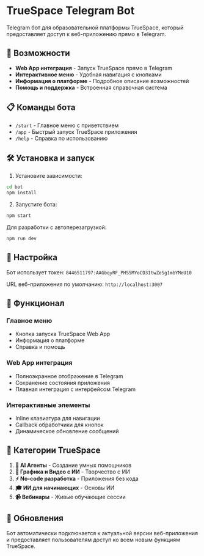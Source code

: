 # TrueSpace Telegram Bot

Telegram бот для образовательной платформы TrueSpace, который предоставляет доступ к веб-приложению прямо в Telegram.

## 🚀 Возможности

- **Web App интеграция** - Запуск TrueSpace прямо в Telegram
- **Интерактивное меню** - Удобная навигация с кнопками
- **Информация о платформе** - Подробное описание возможностей
- **Помощь и поддержка** - Встроенная справочная система

## 📋 Команды бота

- `/start` - Главное меню с приветствием
- `/app` - Быстрый запуск TrueSpace приложения
- `/help` - Справка по использованию

## 🛠 Установка и запуск

1. Установите зависимости:
```bash
cd bot
npm install
```

2. Запустите бота:
```bash
npm start
```

Для разработки с автоперезагрузкой:
```bash
npm run dev
```

## 🔧 Настройка

Бот использует токен: `8446511797:AAGbqyRF_PHS5MYoCD3ItwZeSg1mbYMeU10`

URL веб-приложения по умолчанию: `http://localhost:3007`

## 📱 Функционал

### Главное меню
- Кнопка запуска TrueSpace Web App
- Информация о платформе
- Справка и помощь

### Web App интеграция
- Полноэкранное отображение в Telegram
- Сохранение состояния приложения
- Плавная интеграция с интерфейсом Telegram

### Интерактивные элементы
- Inline клавиатура для навигации
- Callback обработчики для кнопок
- Динамическое обновление сообщений

## 🎯 Категории TrueSpace

1. **🤖 AI Агенты** - Создание умных помощников
2. **🎨 Графика и Видео с ИИ** - Творчество с ИИ
3. **⚡ No-code разработка** - Приложения без кода
4. **🎓 ИИ для начинающих** - Основы ИИ
5. **📹 Вебинары** - Живые обучающие сессии

## 🔄 Обновления

Бот автоматически подключается к актуальной версии веб-приложения и предоставляет пользователям доступ ко всем новым функциям TrueSpace.